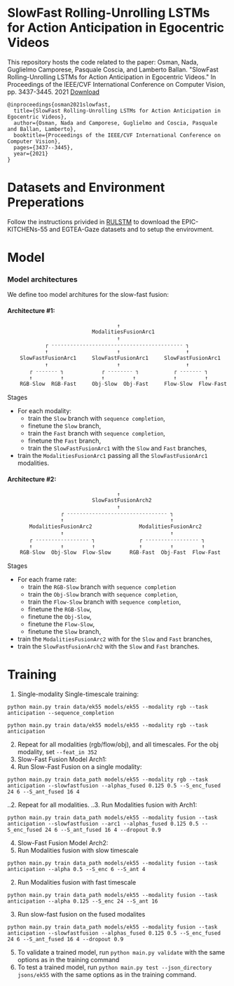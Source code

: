 # SlowFast Rolling-Unrolling LSTMs for Action Anticipation in Egocentric Videos
This repository hosts the code related to the paper:
Osman, Nada, Guglielmo Camporese, Pasquale Coscia, and Lamberto Ballan. "SlowFast Rolling-Unrolling LSTMs for Action Anticipation in Egocentric Videos." In Proceedings of the IEEE/CVF International Conference on Computer Vision, pp. 3437-3445. 2021 [Download](https://openaccess.thecvf.com/content/ICCV2021W/EPIC/papers/Osman_SlowFast_Rolling-Unrolling_LSTMs_for_Action_Anticipation_in_Egocentric_Videos_ICCVW_2021_paper.pdf)

```
@inproceedings{osman2021slowfast,
  title={SlowFast Rolling-Unrolling LSTMs for Action Anticipation in Egocentric Videos},
  author={Osman, Nada and Camporese, Guglielmo and Coscia, Pasquale and Ballan, Lamberto},
  booktitle={Proceedings of the IEEE/CVF International Conference on Computer Vision},
  pages={3437--3445},
  year={2021}
}
```
# Datasets and Environment Preperations
Follow the instructions privided in [RULSTM](https://github.com/fpv-iplab/rulstm) to download the EPIC-KITCHENs-55 and EGTEA-Gaze datasets and to setup the envirovment.

# Model
### Model architectures
We define too model architures for the slow-fast fusion:

#### Architecture #1:
```python
                                   ↑
                           ModalitiesFusionArc1
                                   ↑
            ┌ ------------------------------------------ ┐
            ↑                      ↑                     ↑
    SlowFastFusionArc1     SlowFastFusionArc1     SlowFastFusionArc1
            ↑                      ↑                     ↑
       ┌ ------- ┐            ┌ -------- ┐           ┌ ------- ┐
       ↑         ↑            ↑         ↑            ↑         ↑   
    RGB-Slow  RGB-Fast     Obj-Slow  Obj-Fast     Flow-Slow  Flow-Fast
```

Stages

* For each modality:
  * train the `Slow` branch with `sequence completion`,
  * finetune the `Slow` branch,
  * train the `Fast` branch with `sequence completion`,
  * finetune the `Fast` branch,
  * train the `SlowFastFusionArc1` with the `Slow` and `Fast` branches,
* train the `ModalitiesFusionArc1` passing all the `SlowFastFusionArc1` modalities.

#### Architecture #2:
```python
                                   ↑
                           SlowFastFusionArch2
                                   ↑
                 ┌ -------------------------------- ┐
                 ↑                                  ↑
       ModalitiesFusionArc2               ModalitiesFusionArc2
                 ↑                                  ↑
       ┌ ----------------- ┐              ┌ ----------------- ┐
       ↑         ↑         ↑              ↑         ↑         ↑
    RGB-Slow  Obj-Slow  Flow-Slow      RGB-Fast  Obj-Fast  Flow-Fast
```

Stages

* For each frame rate:
  * train the `RGB-Slow` branch with `sequence completion`
  * train the `Obj-Slow` branch with `sequence completion`,
  * train the `Flow-Slow` branch with `sequence completion`,
  * finetune the `RGB-Slow`,
  * finetune the `Obj-Slow`,
  * finetune the `Flow-Slow`,
  * finetune the `Slow` branch,
* train the `ModalitiesFusionArc2` with for the `Slow` and `Fast` branches,
* train the `SlowFastFusionArch2` with the `Slow` and `Fast` branches.

# Training
1. Single-modality Single-timescale training:
```
python main.py train data/ek55 models/ek55 --modality rgb --task anticipation --sequence_completion
```
```
python main.py train data/ek55 models/ek55 --modality rgb --task anticipation
```
2. Repeat for all modalities (rgb/flow/obj), and all timescales. For the obj modality, set ```--feat_in 352```
3. Slow-Fast Fusion Model Arch1:
  1. Run Slow-Fast Fusion on a single modality:
  ```
  python main.py train data_path models/ek55 --modality rgb --task anticipation --slowfastfusion --alphas_fused 0.125 0.5 --S_enc_fused 24 6 --S_ant_fused 16 4
  ```
  ..2. Repeat for all modalities.
  ..3. Run Modalities fusion with Arch1:
  ```
  python main.py train data_path models/ek55 --modality fusion --task anticipation --slowfastfusion --arc1 --alphas_fused 0.125 0.5 --S_enc_fused 24 6 --S_ant_fused 16 4 --dropout 0.9
  ```
4. Slow-Fast Fusion Model Arch2:
  1. Run Modalities fusion with slow timescale
  ```
  python main.py train data_path models/ek55 --modality fusion --task anticipation --alpha 0.5 --S_enc 6 --S_ant 4
  ```
  2. Run Modalities fusion with fast timescale
  ```
  python main.py train data_path models/ek55 --modality fusion --task anticipation --alpha 0.125 --S_enc 24 --S_ant 16
  ```
  3. Run slow-fast fusion on the fused modalites
  ```
  python main.py train data_path models/ek55 --modality fusion --task anticipation --slowfastfusion --alphas_fused 0.125 0.5 --S_enc_fused 24 6 --S_ant_fused 16 4 --dropout 0.9
  ```
5. To validate a trained model, run ```python main.py validate``` with the same options as in the training command
6. To test a trained model, run ```python main.py test --json_directory jsons/ek55``` with the same options as in the training command.
